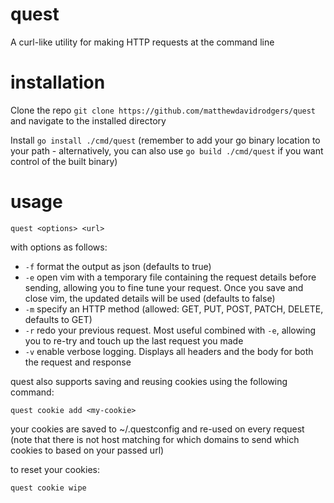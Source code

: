 # quest

A curl-like utility for making HTTP requests at the command line

# installation

Clone the repo `git clone https://github.com/matthewdavidrodgers/quest` and navigate to the installed directory

Install `go install ./cmd/quest` (remember to add your go binary location to your path - alternatively, you can also use `go build ./cmd/quest` if you want control of the built binary)

# usage

`quest <options> <url>`

with options as follows:
- `-f` format the output as json (defaults to true)
- `-e` open vim with a temporary file containing the request details before sending, allowing you to fine tune your request. Once you save and close vim, the updated details will be used (defaults to false)
- `-m` specify an HTTP method (allowed: GET, PUT, POST, PATCH, DELETE, defaults to GET)
- `-r` redo your previous request. Most useful combined with `-e`, allowing you to re-try and touch up the last request you made
- `-v` enable verbose logging. Displays all headers and the body for both the request and response

quest also supports saving and reusing cookies using the following command:

`quest cookie add <my-cookie>`

your cookies are saved to ~/.questconfig and re-used on every request (note that there is not host matching for which domains to send which cookies to based on your passed url)

to reset your cookies:

`quest cookie wipe`
